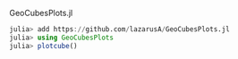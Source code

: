 GeoCubesPlots.jl


```julia
julia> add https://github.com/lazarusA/GeoCubesPlots.jl
julia> using GeoCubesPlots
julia> plotcube()
```
